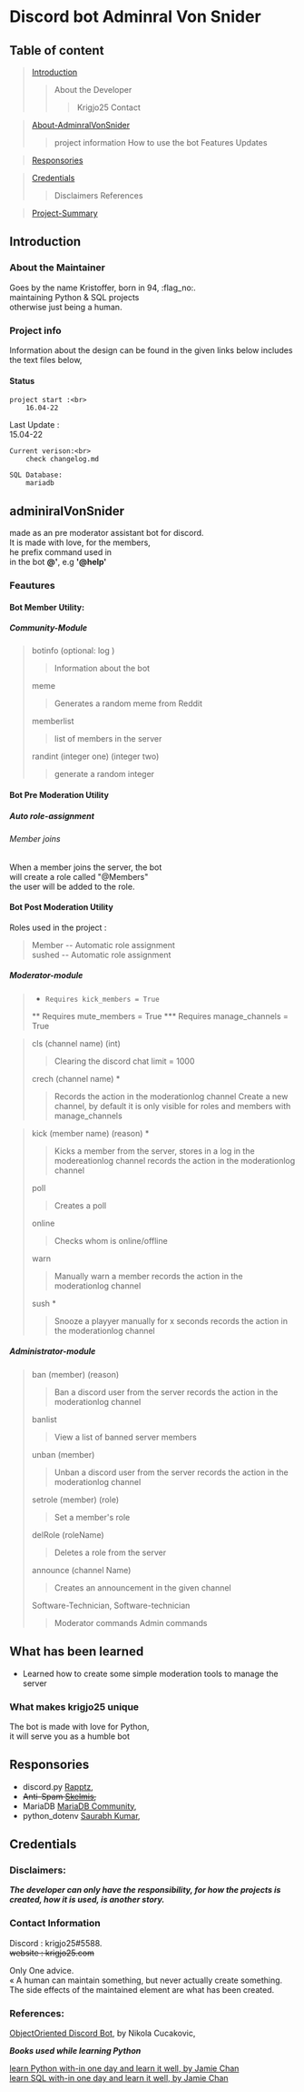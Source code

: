 # Discord bot Adminral Von Snider

## Table of content

> [Introduction](#Introduction)
>> About the Developer
>>> Krigjo25
>>> Contact

> [About-AdminralVonSnider](#About-VonSnider)
>> project information 
>> How to use the bot
>> Features
>> Updates

> [Responsories](#Responsories)

> [Credentials](#Credentials)
>> Disclaimers
>> References

> [Project-Summary](#project-Summary)

## Introduction

### About the Maintainer

Goes by the name Kristoffer, born in 94, :flag_no:.<br>
maintaining Python & SQL projects<br>
otherwise just being a human.

### Project info

Information about the design can be found in the given links below
includes the text files below,

#### Status

    project start :<br>
        16.04-22

   Last Update :<br>
        15.04-22

    Current verison:<br>
        check changelog.md

    SQL Database:
        mariadb

## adminiralVonSnider


made as an pre moderator assistant bot for discord.<br> 
It is made with love, for the members, <br>
he prefix command used in<br>
in the bot  **@'**, e.g **'@help'**


### Feautures

#### Bot Member Utility:

##### Community-Module

> botinfo (optional: log )
>> Information about the bot
>
> meme
>> Generates a random meme from Reddit
>
> memberlist
>> list of members in the server
>
> randint (integer one) (integer two)
>> generate a random integer

#### Bot Pre Moderation Utility

##### Auto role-assignment

###### Member joins

When a member joins the server, the bot<br> 
will create a role called "@Members"<br>
the user will be added to the role.<br>


#### Bot Post Moderation Utility

Roles used in the project :

> Member        --  Automatic role assignment<br>
> sushed        --  Automatic role assignment <br>


##### Moderator-module

> *     Requires kick_members = True 
> **    Requires mute_members = True
> ***   Requires manage_channels = True

>   cls (channel name) (int)
>> Clearing the discord chat limit = 1000
>
>   crech (channel name) *
>>  Records the action in the moderationlog channel
>>  Create a new channel, by default it is only visible for roles and members with manage_channels

>   kick (member name) (reason) *
>> Kicks a member from the server, stores in a log in the modereationlog channel
>> records the action in the moderationlog channel
>
>   poll
>> Creates a poll
>
>   online
>>  Checks whom is online/offline
>
>   warn
>>  Manually warn a member
>> records the action in the moderationlog channel
>
>   sush *
>> Snooze a playyer manually for x seconds
>> records the action in the moderationlog channel

##### Administrator-module

> ban (member) (reason)
>> Ban a discord user from the server
>> records the action in the moderationlog channel
>
> banlist
>> View a list of banned server members
>                           
> unban (member)
>> Unban a discord user from the server
>> records the action in the moderationlog channel
>
>   setrole (member) (role)
>> Set a member's role
>
>   delRole (roleName)
>> Deletes a role from the server
>
>   announce (channel Name)
>> Creates an announcement in the given channel
>
>
> Software-Technician, Software-technician
>> Moderator commands
>> Admin commands

## What has been learned

*  Learned how to create some simple moderation tools to manage the server


### What makes krigjo25 unique

The bot is made with love for Python,<br> 
it will serve you as a humble bot


## Responsories

- discord.py [Rapptz](https://github.com/Rapptz/discord.py),  <br>
- ~~Anti-Spam [Skelmis](https://github.com/Skelmis/DPY-Anti-Spam/commits?author=Skelmis),~~<br>
- MariaDB [MariaDB Community](https://github.com/mariadb-corporation/mariadb-connector-python), <br>
- python_dotenv [Saurabh Kumar](https://github.com/motdotla/dotenv),<br>


 

## Credentials

### Disclaimers:

***The developer can only have the responsibility, for how the projects is created, how it is used,  is another story.***

### Contact Information

Discord : krigjo25#5588.<br>
~~website : krigjo25.com~~

Only One advice.<br>
« A human can maintain something, but never actually create something. The side effects of the maintained element are what has been created.

### References:

[ObjectOriented Discord Bot](https://nik.re/posts/2021-09-25/object_oriented_discord_bot), by Nikola Cucakovic,

***Books used while learning Python***

[learn Python with-in one day and learn it well, by Jamie Chan](https://learncodingfast.com/)<br>
[learn SQL with-in one day and learn it well, by Jamie Chan](https://learncodingfast.com/)